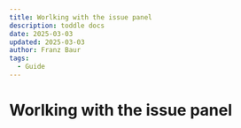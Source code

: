 ```yaml
---
title: Worlking with the issue panel
description: toddle docs
date: 2025-03-03
updated: 2025-03-03
author: Franz Baur
tags: 
  - Guide
---
```


# Worlking with the issue panel